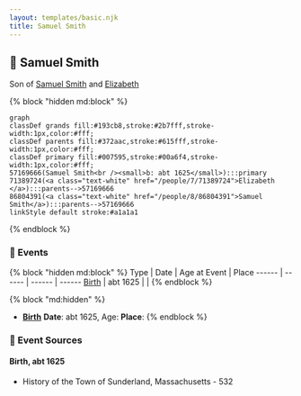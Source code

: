 ```yaml
---
layout: templates/basic.njk
title: Samuel Smith
---
```

## 🔵 Samuel Smith

Son of [Samuel Smith](/people/8/86804391) and [Elizabeth ](/people/7/71389724)

{% block "hidden md:block" %}
```mermaid
graph
classDef grands fill:#193cb8,stroke:#2b7fff,stroke-width:1px,color:#fff;
classDef parents fill:#372aac,stroke:#615fff,stroke-width:1px,color:#fff;
classDef primary fill:#007595,stroke:#00a6f4,stroke-width:1px,color:#fff;
57169666(Samuel Smith<br /><small>b: abt 1625</small>):::primary
71389724(<a class="text-white" href="/people/7/71389724">Elizabeth </a>):::parents-->57169666
86804391(<a class="text-white" href="/people/8/86804391">Samuel Smith</a>):::parents-->57169666
linkStyle default stroke:#a1a1a1
```
{% endblock %}

### 📆 Events

{% block "hidden md:block" %}
Type | Date | Age at Event | Place
------ | ------ | ------ | ------
[Birth](#event-event-2) | abt 1625 |  |
{% endblock %}

{% block "md:hidden" %}
- **[Birth](#event-event-2)**
**Date**: abt 1625, Age:
**Place**:
{% endblock %}

### 📰 Event Sources

#### <a id="event-event-2"></a> Birth, abt 1625
* History of the Town of Sunderland, Massachusetts  - 532